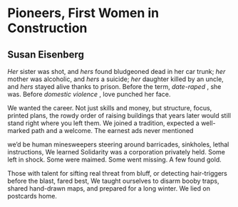 # Pioneers, First Women in Construction
## Susan Eisenberg
_Her_ sister was shot, and _hers_ found bludgeoned
dead in her car trunk; _her_ mother was alcoholic,
and _hers_ a suicide; _her_ daughter killed by an uncle,
and _hers_ stayed alive thanks to prison.
Before the term, _date-raped_ , she was. Before
 _domestic violence_ , love punched her face.

We wanted the career. Not just skills and money,
but structure, focus, printed plans, the rowdy order
of raising buildings that years later would still stand
right where you left them. We joined a tradition,
expected a well-marked path and a welcome.
The earnest ads never mentioned

we’d be human minesweepers steering around
barricades, sinkholes, lethal instructions, We learned
Solidarity was a corporation privately held.
Some left in shock. Some were maimed.
Some went missing. A few found gold.

Those with talent for sifting real threat from bluff,
or detecting hair-triggers before the blast, fared best,
We taught ourselves to disarm booby traps, shared
hand-drawn maps, and prepared for a long winter.
We lied on postcards home.